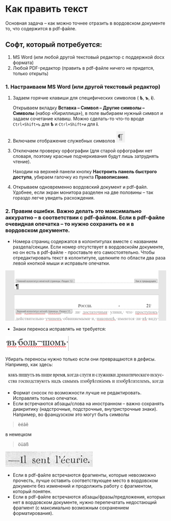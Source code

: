 # Как править текст

Основная задача – как можно точнее отразить в вордовском документе то, что содержится в pdf-файле.

## Софт, который потребуется:

1. MS Word (или любой другой текстовый редактор с поддержкой docx формата)
2. Любой PDF-редактор (править в pdf-файле ничего не придется, только открыть) 

### 1. Настраиваем MS Word (или другой текстовый редактор)

1. Задаем горячие клавиши для специфических символов ( **ѣ**, **ъ**, **і**).

    Открываем вкладку **Вставка – Символ – Другие символы – Символы** (набор «Кириллица»), в поле выбираем нужный символ и задаем сочетание клавиш. Можно сделать-то что-то вроде `Ctrl+Shift+ъ` для **ѣ** и `Ctrl+Shift+и` для **i**.

2. Включаем отображение служебных символов 
![](./images/service-symbols.png)

3. Отключаем проверку орфографии (для старой орфографии нет словаря, поэтому красные подчеркивания будут лишь затруднять чтение).
   
   Находим на верхней панели кнопку **Настроить панель быстрого доступа**, убираем галочку из пункта **Правописание**.
   
4. Открываем одновременно вордовский документ и pdf-файл. Удобнее, если экран монитора разделен на две половины – так гораздо легче увидеть расхождения.

### 2. Правим ошибки. Важно делать это максимально аккуратно – в соответствии с pdf-файлом. Если в pdf-файле очевидная опечатка – то нужно сохранить ее и в вордовском документе.

- Номера страниц содержатся в колонтитулах вместе с названием раздела/секции. Если номер отсутствует в вордовскойм документе, но он есть в pdf-файле - проставьте его самостоятельно. Чтобы отредактировать текст в колонтитуле, щелкните по области два раза левой кнопкой мыши и исправьте опечатки.

![](./images/headers.png)
- Знаки переноса исправлять не требуется:
    
![](./images/syllabification.png)
     
Убирать переносы нужно только если они превращаются в дефисы. Например, как здесь:

  ![](./images/semi-transfer.png)
  
- Формат сносок по возможности лучше не редактировать. Исправлять только опечатки.
- Если встречаются абзацы/слова на иностранном – важно сохранять диакритику (надстрочные, подстрочные, внутристрочные знаки).
	Например, во французском это могут быть символы
	 
 > èéâê
        
в немецком
        
> öüäß
        
![](./images/french.png)
	
- Если в pdf-файле встречаются фрагменты, которые невозможно прочесть, лучше оставить соответствующее место в вордовском документе без изменений и продолжить работу с фрагментом, который понятен.
- Если в pdf-файле встречаются абзацы/фразы/предложения, которых нет в вордовском документе, нужно перепечатать недостающий фрагмент (с максимально возможным сохранением форматирования).
